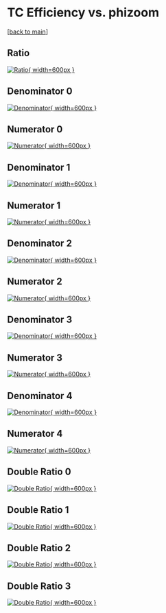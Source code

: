 # TC Efficiency vs. phizoom

[[back to main](./)]



## Ratio

[![Ratio](../mtv/var/TC_loweta_0_-1_eff_phizoom.png){ width=600px }](../mtv/var/TC_loweta_0_-1_eff_phizoom.pdf)

## Denominator 0

[![Denominator](../mtv/den/TC_loweta_0_-1_eff_phizoom_den0.png){ width=600px }](../mtv/den/TC_loweta_0_-1_eff_phizoom_den0.pdf)

## Numerator 0

[![Numerator](../mtv/num/TC_loweta_0_-1_eff_phizoom_num0.png){ width=600px }](../mtv/num/TC_loweta_0_-1_eff_phizoom_num0.pdf)

## Denominator 1

[![Denominator](../mtv/den/TC_loweta_0_-1_eff_phizoom_den1.png){ width=600px }](../mtv/den/TC_loweta_0_-1_eff_phizoom_den1.pdf)

## Numerator 1

[![Numerator](../mtv/num/TC_loweta_0_-1_eff_phizoom_num1.png){ width=600px }](../mtv/num/TC_loweta_0_-1_eff_phizoom_num1.pdf)

## Denominator 2

[![Denominator](../mtv/den/TC_loweta_0_-1_eff_phizoom_den2.png){ width=600px }](../mtv/den/TC_loweta_0_-1_eff_phizoom_den2.pdf)

## Numerator 2

[![Numerator](../mtv/num/TC_loweta_0_-1_eff_phizoom_num2.png){ width=600px }](../mtv/num/TC_loweta_0_-1_eff_phizoom_num2.pdf)

## Denominator 3

[![Denominator](../mtv/den/TC_loweta_0_-1_eff_phizoom_den3.png){ width=600px }](../mtv/den/TC_loweta_0_-1_eff_phizoom_den3.pdf)

## Numerator 3

[![Numerator](../mtv/num/TC_loweta_0_-1_eff_phizoom_num3.png){ width=600px }](../mtv/num/TC_loweta_0_-1_eff_phizoom_num3.pdf)

## Denominator 4

[![Denominator](../mtv/den/TC_loweta_0_-1_eff_phizoom_den4.png){ width=600px }](../mtv/den/TC_loweta_0_-1_eff_phizoom_den4.pdf)

## Numerator 4

[![Numerator](../mtv/num/TC_loweta_0_-1_eff_phizoom_num4.png){ width=600px }](../mtv/num/TC_loweta_0_-1_eff_phizoom_num4.pdf)

## Double Ratio 0

[![Double Ratio](../mtv/ratio/TC_loweta_0_-1_eff_phizoom_ratio0.png){ width=600px }](../mtv/ratio/TC_loweta_0_-1_eff_phizoom_ratio0.pdf)

## Double Ratio 1

[![Double Ratio](../mtv/ratio/TC_loweta_0_-1_eff_phizoom_ratio1.png){ width=600px }](../mtv/ratio/TC_loweta_0_-1_eff_phizoom_ratio1.pdf)

## Double Ratio 2

[![Double Ratio](../mtv/ratio/TC_loweta_0_-1_eff_phizoom_ratio2.png){ width=600px }](../mtv/ratio/TC_loweta_0_-1_eff_phizoom_ratio2.pdf)

## Double Ratio 3

[![Double Ratio](../mtv/ratio/TC_loweta_0_-1_eff_phizoom_ratio3.png){ width=600px }](../mtv/ratio/TC_loweta_0_-1_eff_phizoom_ratio3.pdf)

